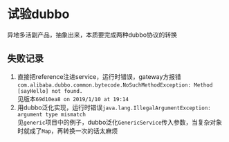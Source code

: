 # 试验dubbo

异地多活副产品，抽象出来，本质要完成两种dubbo协议的转换

## 失败记录
1. 直接把reference注进service，运行时错误，gateway方报错```com.alibaba.dubbo.common.bytecode.NoSuchMethodException: Method [sayHello] not found.```  
见版本```69d10ea8 on 2019/1/10 at 19:14```
1. 用dubbo泛化实现，运行时错误```java.lang.IllegalArgumentException: argument type mismatch```  
见```generic```项目中的例子，dubbo泛化```GenericService```传入参数，当复杂对象时就成了```Map```，再转换一次的话太麻烦